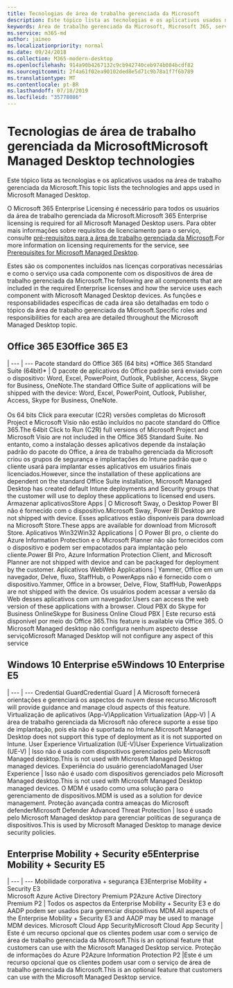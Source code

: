 ```yaml
---
title: Tecnologias de área de trabalho gerenciada da Microsoft
description: Este tópico lista as tecnologias e os aplicativos usados na área de trabalho gerenciada da Microsoft.
keywords: Área de trabalho gerenciada da Microsoft, Microsoft 365, serviço, documentação
ms.service: m365-md
author: jaimeo
ms.localizationpriority: normal
ms.date: 09/24/2018
ms.collection: M365-modern-desktop
ms.openlocfilehash: 914a90b4267132c9cb942740ceb974b084bcdf82
ms.sourcegitcommit: 2f4a61f02ea90102ded8e5d71c9b78a1f7f6b789
ms.translationtype: MT
ms.contentlocale: pt-BR
ms.lasthandoff: 07/18/2019
ms.locfileid: "35778086"
---
```

# <a name="microsoft-managed-desktop-technologies"></a><span data-ttu-id="3f30b-104">Tecnologias de área de trabalho gerenciada da Microsoft</span><span class="sxs-lookup"><span data-stu-id="3f30b-104">Microsoft Managed Desktop technologies</span></span>

<span data-ttu-id="3f30b-105">Este tópico lista as tecnologias e os aplicativos usados na área de trabalho gerenciada da Microsoft.</span><span class="sxs-lookup"><span data-stu-id="3f30b-105">This topic lists the technologies and apps used in Microsoft Managed Desktop.</span></span>

<!-- Microsoft 365 E5; Device as a Service -->
<!-- in O365 table, standard suite, removed this sentence "Please see the Installation of Project/Visio 64bit Click to Run Addendum for important deployment instructions. -->

<span data-ttu-id="3f30b-106">O Microsoft 365 Enterprise Licensing é necessário para todos os usuários da área de trabalho gerenciada da Microsoft.</span><span class="sxs-lookup"><span data-stu-id="3f30b-106">Microsoft 365 Enterprise licensing is required for all Microsoft Managed Desktop users.</span></span> <span data-ttu-id="3f30b-107">Para obter mais informações sobre requisitos de licenciamento para o serviço, consulte [pré-requisitos para a área de trabalho gerenciada da Microsoft](../get-ready/prerequisites.md).</span><span class="sxs-lookup"><span data-stu-id="3f30b-107">For more information on licensing requirements for the service, see [Prerequisites for Microsoft Managed Desktop](../get-ready/prerequisites.md).</span></span>

<span data-ttu-id="3f30b-108">Estes são os componentes incluídos nas licenças corporativas necessárias e como o serviço usa cada componente com os dispositivos de área de trabalho gerenciada da Microsoft.</span><span class="sxs-lookup"><span data-stu-id="3f30b-108">The following are all components that are included in the required Enterprise licenses and how the service uses each component with Microsoft Managed Desktop devices.</span></span> <span data-ttu-id="3f30b-109">As funções e responsabilidades específicas de cada área são detalhadas em todo o tópico da área de trabalho gerenciada da Microsoft.</span><span class="sxs-lookup"><span data-stu-id="3f30b-109">Specific roles and responsibilities for each area are detailed throughout the Microsoft Managed Desktop topic.</span></span> 

## <a name="office-365-e3"></a><span data-ttu-id="3f30b-110">Office 365 E3</span><span class="sxs-lookup"><span data-stu-id="3f30b-110">Office 365 E3</span></span>
 |
 --- | ---
<span data-ttu-id="3f30b-111">Pacote standard do Office 365 (64 bits) \*</span><span class="sxs-lookup"><span data-stu-id="3f30b-111">Office 365 Standard Suite (64bit)\*</span></span> | <span data-ttu-id="3f30b-112">O pacote de aplicativos do Office padrão será enviado com o dispositivo: Word, Excel, PowerPoint, Outlook, Publisher, Access, Skype for Business, OneNote.</span><span class="sxs-lookup"><span data-stu-id="3f30b-112">The standard Office Suite of applications will be shipped with the device: Word, Excel, PowerPoint, Outlook, Publisher, Access, Skype for Business, OneNote.</span></span><br><br><span data-ttu-id="3f30b-113">Os 64 bits Click para executar (C2R) versões completas do Microsoft Project e Microsoft Visio não estão incluídos no pacote standard do Office 365.</span><span class="sxs-lookup"><span data-stu-id="3f30b-113">The 64bit Click to Run (C2R) full versions of Microsoft Project and Microsoft Visio are not included in the Office 365 Standard Suite.</span></span>  <span data-ttu-id="3f30b-114">No entanto, como a instalação desses aplicativos depende da instalação padrão do pacote do Office, a área de trabalho gerenciada da Microsoft criou os grupos de segurança e implantações do Intune padrão que o cliente usará para implantar esses aplicativos em usuários finais licenciados.</span><span class="sxs-lookup"><span data-stu-id="3f30b-114">However, since the installation of these applications are dependent on the standard Office Suite installation, Microsoft Managed Desktop has created default Intune deployments and Security groups that the customer will use to deploy these applications to licensed end users.</span></span>  
<span data-ttu-id="3f30b-115">Armazenar aplicativos</span><span class="sxs-lookup"><span data-stu-id="3f30b-115">Store Apps</span></span> |    <span data-ttu-id="3f30b-116">O Microsoft Sway, o Desktop Power BI não é fornecido com o dispositivo.</span><span class="sxs-lookup"><span data-stu-id="3f30b-116">Microsoft Sway, Power BI Desktop are not shipped with device.</span></span> <span data-ttu-id="3f30b-117">Esses aplicativos estão disponíveis para download na Microsoft Store.</span><span class="sxs-lookup"><span data-stu-id="3f30b-117">These apps are available for download from Microsoft Store.</span></span>
<span data-ttu-id="3f30b-118">Aplicativos Win32</span><span class="sxs-lookup"><span data-stu-id="3f30b-118">Win32 Applications</span></span> |    <span data-ttu-id="3f30b-119">O Power BI pro, o cliente do Azure Information Protection e o Microsoft Planner não são fornecidos com o dispositivo e podem ser empacotados para implantação pelo cliente.</span><span class="sxs-lookup"><span data-stu-id="3f30b-119">Power BI Pro, Azure Information Protection Client, and Microsoft Planner are not shipped with device and can be packaged for deployment by the customer.</span></span> 
<span data-ttu-id="3f30b-120">Aplicativos Web</span><span class="sxs-lookup"><span data-stu-id="3f30b-120">Web Applications</span></span> |  <span data-ttu-id="3f30b-121">Yammer, Office em um navegador, Delve, fluxo, StaffHub, o PowerApps não é fornecido com o dispositivo.</span><span class="sxs-lookup"><span data-stu-id="3f30b-121">Yammer, Office in a browser, Delve, Flow, StaffHub, PowerApps are not shipped with the device.</span></span> <span data-ttu-id="3f30b-122">Os usuários podem acessar a versão da Web desses aplicativos com um navegador.</span><span class="sxs-lookup"><span data-stu-id="3f30b-122">Users can access the web version of these applications with a browser.</span></span>
<span data-ttu-id="3f30b-123">Cloud PBX do Skype for Business Online</span><span class="sxs-lookup"><span data-stu-id="3f30b-123">Skype for Business Online Cloud PBX</span></span> | <span data-ttu-id="3f30b-124">Este recurso está disponível por meio do Office 365.</span><span class="sxs-lookup"><span data-stu-id="3f30b-124">This feature is available via Office 365.</span></span> <span data-ttu-id="3f30b-125">O Microsoft Managed desktop não configura nenhum aspecto desse serviço</span><span class="sxs-lookup"><span data-stu-id="3f30b-125">Microsoft Managed Desktop will not configure any aspect of this service</span></span>

## <a name="windows-10-enterprise-e5"></a><span data-ttu-id="3f30b-126">Windows 10 Enterprise e5</span><span class="sxs-lookup"><span data-stu-id="3f30b-126">Windows 10 Enterprise E5</span></span>

 |
 --- | ---
<span data-ttu-id="3f30b-127">Credential Guard</span><span class="sxs-lookup"><span data-stu-id="3f30b-127">Credential Guard</span></span> |  <span data-ttu-id="3f30b-128">A Microsoft fornecerá orientações e gerenciará os aspectos de nuvem desse recurso.</span><span class="sxs-lookup"><span data-stu-id="3f30b-128">Microsoft will provide guidance and manage cloud aspects of this feature.</span></span>
<span data-ttu-id="3f30b-129">Virtualização de aplicativos (App-V)</span><span class="sxs-lookup"><span data-stu-id="3f30b-129">Application Virtualization (App-V)</span></span> |    <span data-ttu-id="3f30b-130">A área de trabalho gerenciada da Microsoft não oferece suporte a esse tipo de implantação, pois ela não é suportada no Intune.</span><span class="sxs-lookup"><span data-stu-id="3f30b-130">Microsoft Managed Desktop does not support this type of deployment as it is not supported on Intune.</span></span>
<span data-ttu-id="3f30b-131">User Experience Virtualization (UE-V)</span><span class="sxs-lookup"><span data-stu-id="3f30b-131">User Experience Virtualization (UE-V)</span></span> | <span data-ttu-id="3f30b-132">Isso não é usado com dispositivos gerenciados pelo Microsoft Managed desktop.</span><span class="sxs-lookup"><span data-stu-id="3f30b-132">This is not used with Microsoft Managed Desktop managed devices.</span></span>
<span data-ttu-id="3f30b-133">Experiência do usuário gerenciado</span><span class="sxs-lookup"><span data-stu-id="3f30b-133">Managed User Experience</span></span>  | <span data-ttu-id="3f30b-134">Isso não é usado com dispositivos gerenciados pelo Microsoft Managed desktop.</span><span class="sxs-lookup"><span data-stu-id="3f30b-134">This is not used with Microsoft Managed Desktop managed devices.</span></span> <span data-ttu-id="3f30b-135">O MDM é usado como uma solução para o gerenciamento de dispositivos.</span><span class="sxs-lookup"><span data-stu-id="3f30b-135">MDM is used as a solution for device management.</span></span>
<span data-ttu-id="3f30b-136">Proteção avançada contra ameaças do Microsoft defender</span><span class="sxs-lookup"><span data-stu-id="3f30b-136">Microsoft Defender Advanced Threat Protection</span></span> | <span data-ttu-id="3f30b-137">Isso é usado pelo Microsoft Managed desktop para gerenciar políticas de segurança de dispositivos.</span><span class="sxs-lookup"><span data-stu-id="3f30b-137">This is used by Microsoft Managed Desktop to manage device security policies.</span></span> 

## <a name="enterprise-mobility--security-e5"></a><span data-ttu-id="3f30b-138">Enterprise Mobility + Security e5</span><span class="sxs-lookup"><span data-stu-id="3f30b-138">Enterprise Mobility + Security E5</span></span>

 |
 --- | ---
<span data-ttu-id="3f30b-139">Mobilidade corporativa + segurança E3</span><span class="sxs-lookup"><span data-stu-id="3f30b-139">Enterprise Mobility + Security E3</span></span><br><span data-ttu-id="3f30b-140">Microsoft Azure Active Directory Premium P2</span><span class="sxs-lookup"><span data-stu-id="3f30b-140">Azure Active Directory Premium P2</span></span> |    <span data-ttu-id="3f30b-141">Todos os aspectos da Enterprise Mobility + Security E3 e do AADP podem ser usados para gerenciar dispositivos MDM.</span><span class="sxs-lookup"><span data-stu-id="3f30b-141">All aspects of the Enterprise Mobility + Security E3 and AADP may be used to manage MDM devices.</span></span>
<span data-ttu-id="3f30b-142">Microsoft Cloud App Security</span><span class="sxs-lookup"><span data-stu-id="3f30b-142">Microsoft Cloud App Security</span></span> |  <span data-ttu-id="3f30b-143">Este é um recurso opcional que os clientes podem usar com o serviço de área de trabalho gerenciada da Microsoft.</span><span class="sxs-lookup"><span data-stu-id="3f30b-143">This is an optional feature that customers can use with the Microsoft Managed Desktop service.</span></span>
<span data-ttu-id="3f30b-144">Proteção de informações do Azure P2</span><span class="sxs-lookup"><span data-stu-id="3f30b-144">Azure Information Protection P2</span></span>  |<span data-ttu-id="3f30b-145">Este é um recurso opcional que os clientes podem usar com o serviço de área de trabalho gerenciada da Microsoft.</span><span class="sxs-lookup"><span data-stu-id="3f30b-145">This is an optional feature that customers can use with the Microsoft Managed Desktop service.</span></span>
